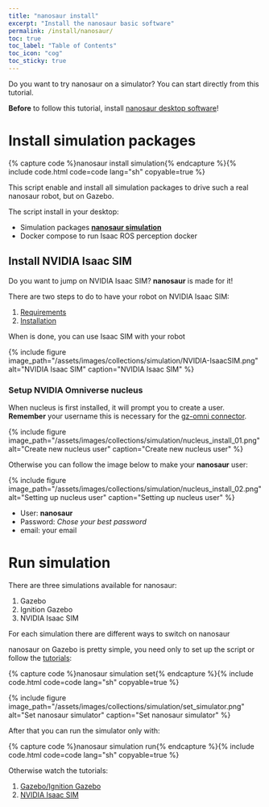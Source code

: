 ```yaml
---
title: "nanosaur install"
excerpt: "Install the nanosaur basic software"
permalink: /install/nanosaur/
toc: true
toc_label: "Table of Contents"
toc_icon: "cog"
toc_sticky: true
---
```


Do you want to try nanosaur on a simulator? You can start directly from this tutorial.

 **Before** to follow this tutorial, install [nanosaur desktop software](/install/desktop)!

# Install simulation packages

{% capture code %}nanosaur install simulation{% endcapture %}{% include code.html code=code lang="sh" copyable=true %}

This script enable and install all simulation packages to drive such a real nanosaur robot, but on Gazebo.

The script install in your desktop:
 * Simulation packages [**nanosaur simulation**](https://github.com/rnanosaur/nanosaur_simulations.git)
 * Docker compose to run Isaac ROS perception docker

## Install NVIDIA Isaac SIM

Do you want to jump on NVIDIA Isaac SIM? **nanosaur** is made for it!

There are two steps to do to have your robot on NVIDIA Isaac SIM:
1. [Requirements](https://docs.omniverse.nvidia.com/app_isaacsim/app_isaacsim/requirements.html)
2. [Installation](https://docs.omniverse.nvidia.com/app_isaacsim/app_isaacsim/install_basic.html)

When is done, you can use Isaac SIM with your robot

{% include figure image_path="/assets/images/collections/simulation/NVIDIA-IsaacSIM.png" alt="NVIDIA Isaac SIM" caption="NVIDIA Isaac SIM" %}

### Setup NVIDIA Omniverse nucleus

When nucleus is first installed, it will prompt you to create a user.
**Remember** your username this is necessary for the [gz-omni connector](/tutorial/isaacsim-connector).

{% include figure image_path="/assets/images/collections/simulation/nucleus_install_01.png" alt="Create new nucleus user" caption="Create new nucleus user" %}

Otherwise you can follow the image below to make your **nanosaur** user:

{% include figure image_path="/assets/images/collections/simulation/nucleus_install_02.png" alt="Setting up nucleus user" caption="Setting up nucleus user" %}

* User: **nanosaur**
* Password: *Chose your best password*
* email: your email

# Run simulation

There are three simulations available for nanosaur:
1. Gazebo
2. Ignition Gazebo
3. NVIDIA Isaac SIM

For each simulation there are different ways to switch on nanosaur

nanosaur on Gazebo is pretty simple, you need only to set up the script or follow the [tutorials](/tutorial):

{% capture code %}nanosaur simulation set{% endcapture %}{% include code.html code=code lang="sh" copyable=true %}

{% include figure image_path="/assets/images/collections/simulation/set_simulator.png" alt="Set nanosaur simulator" caption="Set nanosaur simulator" %}

After that you can run the simulator only with:

{% capture code %}nanosaur simulation run{% endcapture %}{% include code.html code=code lang="sh" copyable=true %}

Otherwise watch the tutorials:
1. [Gazebo/Ignition Gazebo](/tutorial/gazebo-simulation)
2. [NVIDIA Isaac SIM](/tutorial/isaacsim-simulation)